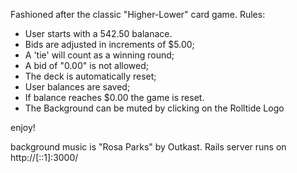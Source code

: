 Fashioned after the classic "Higher-Lower" card game. 
Rules: 

* User starts with a 542.50 balanace.
* Bids are adjusted in increments of $5.00;
* A 'tie' will count as a winning round;
* A bid of "0.00" is not allowed; 
* The deck is automatically reset; 
* User balances are saved;
* If balance reaches $0.00 the game is reset.
* The Background can be muted by clicking on the Rolltide Logo

enjoy!

background music is "Rosa Parks" by Outkast.
Rails server runs on http://[::1]:3000/